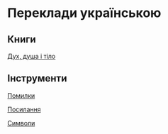 # Переклади українською

## Книги

[Дух, душа і тіло](/books/ddt)

## Інструменти

[Помилки](/tools/mistakes)

[Посилання](/tools/links)

[Символи](/tools/symbols)
